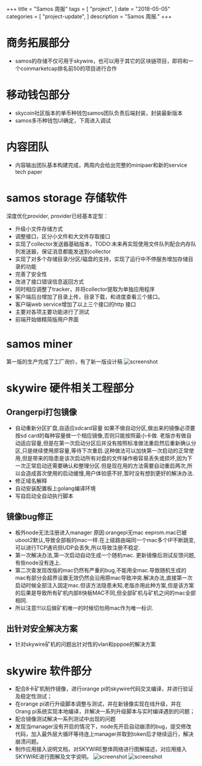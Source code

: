 +++
title = "Samos 周报"
tags = [
    "project",
]
date = "2018-05-05"
categories = [
    "project-update",
]
description = "Samos 周报."
+++


# 商务拓展部分

- samos的存储不仅可用于skywire，也可以用于其它的区块链项目，即将和一个coinmarketcap排名前50的项目进行合作

# 移动钱包部分

- skycoin社区版本的单币种钱包samos团队负责后端封装，封装最新版本
- samos多币种钱包UI确定，下周进入调试

# 内容团队

- 内容输出团队基本构建完成，两周内会给出完整的minipaer和新的service tech paper

# samos  storage 存储软件

深度优化provider, provider已经基本定型：

- 升级小文件存储方式
- 调整接口，区分小文件和大文件存取接口
- 实现了collector发送器基础版本，TODO:未来再实现使用文件队列配合内存队列发送器，保证消息都能发送到collector
- 实现了对多个存储目录/分区/磁盘的支持，实现了运行中不停服务增加存储目录的功能
- 完善了安全性
- 改进了接口错误信息返回方式
- 同时相应调整了tracker，并将collector提取为单独应用程序
- 客户端后台增加了目录上传，目录下载，和进度查看三个接口。
- 客户端web service增加了以上三个接口的http 接口
- 主要对各项主要功能进行了测试
- 前端开始做精简版用户界面

# samos miner

第一版的生产完成了工厂询价，有了新一版设计稿
![screenshot](/img/samos-miner-v2.png)


# skywire 硬件相关工程部分

## Orangerpi打包镜像

- 自动重新分区扩盘,自适应sdcard容量
如果不做自动分区,做出来的镜像必须要按sd card的每种容量做一个相应镜像,否则只能按照最小卡做.
老版亦有做自动适应容量,但是在第一次启动分区后并没有按照标准做法重启然后重新确认分区,只是继续使用原容量,等待下次重启.这种做法可以加快第一次启动的正常使用,但是带来的隐患是该次启动所有对盘的文件操作极容易丢失或损坏,因为下一次正常启动还需要确认和整理分区.但是现在用的方法需要自动重启两次,所以会造成首次使用的启动缓慢,用户体验感不好,暂时没有想到更好的解决办法.
- 修正域名解释
- 自动安装配置板上golang编译环境
- 写自启动全自动执行脚本

## 镜像bug修正

- 板外node无法注册进入manager
原因:orangepi无mac eeprom.mac已被uboot2默认,导致全部板的mac一样.在上级路由端同一个mac多个IP不断跳变,可以进行TCP通讯但UDP会丢失,所以导致注册不稳定.
- 第一次解决办法,第一次启动自动生成一个随机mac.
更新镜像后测试反馈问题,有些node没有连上.
- 第二次查发现改版的mac仍然有严重的bug,不能用全mac.导致随机生成的mac有部分会超界设置无效仍然会沿用原mac导致冲突.解决办法,直接第一次启动时候全部注入固定mac.但该方法隐患未知,老版亦用此种方案,但是该方案的后果是导致所有矿机内部8快板MAC不同,但全部矿机与矿机之间的mac全部相同.
- 所以注意!!!以后做矿机唯一的时候切勿用mac作为唯一标识.

## 出针对安全解决方案

- 针对skywire矿机的问题出针对性的vlan和pppoe的解决方案


# skywire 软件部分

- 配合8卡矿机制作镜像，进行orange pi的skywire代码交叉编译，并进行验证及稳定性测试；
- 在orange pi进行升级脚本调整与测试，并在新镜像实现在线升级，并在Orang pi系统实现本地编译，并解决一系列升级脚本与实时编译遇到的问题；
- 配合镜像测试解决一系列测试中出现的问题
- 发现当manager没有开启的情况下，node先开启自动崩溃的bug，提交修改代码，加入最外层大循环等待连上manager并取到token后才继续运行，解决崩溃问题。
- 制作应用接入说明文档，对SKYWIRE整体网络进行图解描述，对应用接入SKYWIRE进行图解及文字说明。
![screenshot](/img/skywire-app.png)
![screenshot](/img/skywire-arch.png)




